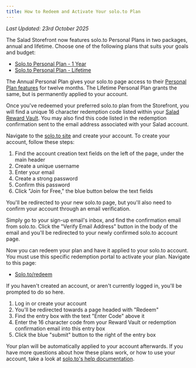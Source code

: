 ```yaml
---
title: How to Redeem and Activate Your solo.to Plan
---
```


_Last Updated: 23rd October 2025_

The Salad Storefront now features solo.to Personal Plans in two packages, annual and lifetime. Choose one of the
following plans that suits your goals and budget:

- [Solo.to Personal Plan - 1 Year](https://salad.com/store/Rewards/433b6fa8-ec1b-4df9-aff1-98aefe48b4d3)
- [Solo.to Personal Plan - Lifetime](https://salad.com/store/Rewards/defa0392-b6c0-4a44-b972-7c46bd773785)

The Annual Personal Plan gives your solo.to page access to their [Personal Plan features](https://solo.to/pricing) for
twelve months. The Lifetime Personal Plan grants the same, but is permanently applied to your account.

Once you've redeemed your preferred solo.to plan from the Storefront, you will find a unique 16 character redemption
code listed within your [Salad Reward Vault](https://salad.com/store/vault). You may also find this code listed in the
redemption confirmation sent to the email address associated with your Salad account.

Navigate to the [solo.to site](https://solo.to/) and create your account. To create your account, follow these steps:

1. Find the account creation text fields on the left of the page, under the main header
2. Create a unique username
3. Enter your email
4. Create a strong password
5. Confirm this password
6. Click "Join for Free," the blue button below the text fields

You'll be redirected to your new solo.to page, but you'll also need to confirm your account through an email
verification.

Simply go to your sign-up email's inbox, and find the confirmation email from solo.to. Click the "Verify Email Address"
button in the body of the email and you'll be redirected to your newly confirmed solo.to account page.

Now you can redeem your plan and have it applied to your solo.to account. You must use this specific redemption portal
to activate your plan. Navigate to this page:

- [Solo.to/redeem](http://solo.to/redeem)

If you haven't created an account, or aren't currently logged in, you'll be prompted to do so here.

1. Log in or create your account
2. You'll be redirected towards a page headed with "Redeem"
3. Find the entry box with the text "Enter Code" above it
4. Enter the 16 character code from your Reward Vault or redemption confirmation email into this entry box
5. Click the blue "submit" button to the right of the entry box

Your plan will be automatically applied to your account afterwards. If you have more questions about how these plans
work, or how to use your account, take a look at [solo.to's help documentation](https://help.solo.to/).

